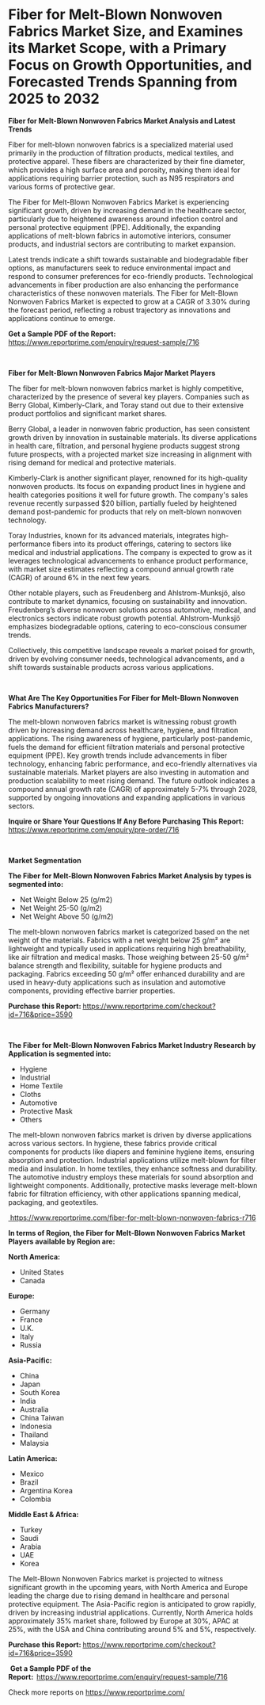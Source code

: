 <p><h1>Fiber for Melt-Blown Nonwoven Fabrics Market Size, and Examines its Market Scope, with a Primary Focus on Growth Opportunities, and Forecasted Trends Spanning from 2025 to 2032</h1></p><p><strong>Fiber for Melt-Blown Nonwoven Fabrics Market Analysis and Latest Trends</strong></p>
<p><p>Fiber for melt-blown nonwoven fabrics is a specialized material used primarily in the production of filtration products, medical textiles, and protective apparel. These fibers are characterized by their fine diameter, which provides a high surface area and porosity, making them ideal for applications requiring barrier protection, such as N95 respirators and various forms of protective gear.</p><p>The Fiber for Melt-Blown Nonwoven Fabrics Market is experiencing significant growth, driven by increasing demand in the healthcare sector, particularly due to heightened awareness around infection control and personal protective equipment (PPE). Additionally, the expanding applications of melt-blown fabrics in automotive interiors, consumer products, and industrial sectors are contributing to market expansion.</p><p>Latest trends indicate a shift towards sustainable and biodegradable fiber options, as manufacturers seek to reduce environmental impact and respond to consumer preferences for eco-friendly products. Technological advancements in fiber production are also enhancing the performance characteristics of these nonwoven materials. The Fiber for Melt-Blown Nonwoven Fabrics Market is expected to grow at a CAGR of 3.30% during the forecast period, reflecting a robust trajectory as innovations and applications continue to emerge.</p></p>
<p><strong>Get a Sample PDF of the Report:&nbsp;</strong> <a href="https://www.reportprime.com/enquiry/request-sample/716?utm_campaign=2996&utm_medium=2&utm_source=Github&utm_content=ia&utm_term=18032025&utm_id=fiber-for-melt-blown-nonwoven-fabrics">https://www.reportprime.com/enquiry/request-sample/716</a></p>
<p>&nbsp;</p>
<p><strong>Fiber for Melt-Blown Nonwoven Fabrics Major Market Players</strong></p>
<p><p>The fiber for melt-blown nonwoven fabrics market is highly competitive, characterized by the presence of several key players. Companies such as Berry Global, Kimberly-Clark, and Toray stand out due to their extensive product portfolios and significant market shares. </p><p>Berry Global, a leader in nonwoven fabric production, has seen consistent growth driven by innovation in sustainable materials. Its diverse applications in health care, filtration, and personal hygiene products suggest strong future prospects, with a projected market size increasing in alignment with rising demand for medical and protective materials.</p><p>Kimberly-Clark is another significant player, renowned for its high-quality nonwoven products. Its focus on expanding product lines in hygiene and health categories positions it well for future growth. The company's sales revenue recently surpassed $20 billion, partially fueled by heightened demand post-pandemic for products that rely on melt-blown nonwoven technology.</p><p>Toray Industries, known for its advanced materials, integrates high-performance fibers into its product offerings, catering to sectors like medical and industrial applications. The company is expected to grow as it leverages technological advancements to enhance product performance, with market size estimates reflecting a compound annual growth rate (CAGR) of around 6% in the next few years.</p><p>Other notable players, such as Freudenberg and Ahlstrom-Munksjö, also contribute to market dynamics, focusing on sustainability and innovation. Freudenberg’s diverse nonwoven solutions across automotive, medical, and electronics sectors indicate robust growth potential. Ahlstrom-Munksjö emphasizes biodegradable options, catering to eco-conscious consumer trends.</p><p>Collectively, this competitive landscape reveals a market poised for growth, driven by evolving consumer needs, technological advancements, and a shift towards sustainable products across various applications.</p></p>
<p>&nbsp;</p>
<p><strong>What Are The Key Opportunities For Fiber for Melt-Blown Nonwoven Fabrics Manufacturers?</strong></p>
<p><p>The melt-blown nonwoven fabrics market is witnessing robust growth driven by increasing demand across healthcare, hygiene, and filtration applications. The rising awareness of hygiene, particularly post-pandemic, fuels the demand for efficient filtration materials and personal protective equipment (PPE). Key growth trends include advancements in fiber technology, enhancing fabric performance, and eco-friendly alternatives via sustainable materials. Market players are also investing in automation and production scalability to meet rising demand. The future outlook indicates a compound annual growth rate (CAGR) of approximately 5-7% through 2028, supported by ongoing innovations and expanding applications in various sectors.</p></p>
<p><strong>Inquire or Share Your Questions If Any Before Purchasing This Report:</strong> <a href="https://www.reportprime.com/enquiry/pre-order/716?utm_campaign=2996&utm_medium=2&utm_source=Github&utm_content=ia&utm_term=18032025&utm_id=fiber-for-melt-blown-nonwoven-fabrics">https://www.reportprime.com/enquiry/pre-order/716</a></p>
<p>&nbsp;</p>
<p><strong>Market Segmentation</strong></p>
<p><strong>The Fiber for Melt-Blown Nonwoven Fabrics Market Analysis by types is segmented into:</strong></p>
<p><ul><li>Net Weight Below 25 (g/m2)</li><li>Net Weight 25-50 (g/m2)</li><li>Net Weight Above 50 (g/m2)</li></ul></p>
<p><p>The melt-blown nonwoven fabrics market is categorized based on the net weight of the materials. Fabrics with a net weight below 25 g/m² are lightweight and typically used in applications requiring high breathability, like air filtration and medical masks. Those weighing between 25-50 g/m² balance strength and flexibility, suitable for hygiene products and packaging. Fabrics exceeding 50 g/m² offer enhanced durability and are used in heavy-duty applications such as insulation and automotive components, providing effective barrier properties.</p></p>
<p><strong>Purchase this Report:&nbsp;</strong><a href="https://www.reportprime.com/checkout?id=716&price=3590&utm_campaign=2996&utm_medium=2&utm_source=Github&utm_content=ia&utm_term=18032025&utm_id=fiber-for-melt-blown-nonwoven-fabrics">https://www.reportprime.com/checkout?id=716&price=3590</a></p>
<p>&nbsp;</p>
<p><strong>The Fiber for Melt-Blown Nonwoven Fabrics Market Industry Research by Application is segmented into:</strong></p>
<p><ul><li>Hygiene</li><li>Industrial</li><li>Home Textile</li><li>Cloths</li><li>Automotive</li><li>Protective Mask</li><li>Others</li></ul></p>
<p><p>The melt-blown nonwoven fabrics market is driven by diverse applications across various sectors. In hygiene, these fabrics provide critical components for products like diapers and feminine hygiene items, ensuring absorption and protection. Industrial applications utilize melt-blown for filter media and insulation. In home textiles, they enhance softness and durability. The automotive industry employs these materials for sound absorption and lightweight components. Additionally, protective masks leverage melt-blown fabric for filtration efficiency, with other applications spanning medical, packaging, and geotextiles.</p></p>
<p><a href="https://www.reportprime.com/fiber-for-melt-blown-nonwoven-fabrics-r716?utm_campaign=2996&utm_medium=2&utm_source=Github&utm_content=ia&utm_term=18032025&utm_id=fiber-for-melt-blown-nonwoven-fabrics">&nbsp;https://www.reportprime.com/fiber-for-melt-blown-nonwoven-fabrics-r716</a></p>
<p><strong>In terms of Region, the Fiber for Melt-Blown Nonwoven Fabrics Market Players available by Region are:</strong></p>
<p>
    <p> <strong> North America: </strong>
        <ul>
            <li>United States</li>
            <li>Canada</li>
        </ul>
        </p> 
    <p> <strong> Europe: </strong>
        <ul>
            <li>Germany</li>
            <li>France</li>
            <li>U.K.</li>
            <li>Italy</li>
            <li>Russia</li>
        </ul>
        </p> 
    <p> <strong> Asia-Pacific: </strong>
        <ul>
            <li>China</li>
            <li>Japan</li>
            <li>South Korea</li>
            <li>India</li>
            <li>Australia</li>
            <li>China Taiwan</li>
            <li>Indonesia</li>
            <li>Thailand</li>
            <li>Malaysia</li>
        </ul>
        </p> 
    <p> <strong> Latin America: </strong>
        <ul>
            <li>Mexico</li>
            <li>Brazil</li>
            <li>Argentina Korea</li>
            <li>Colombia</li>
        </ul>
        </p> 
    <p> <strong> Middle East & Africa: </strong>
        <ul>
            <li>Turkey</li>
            <li>Saudi</li>
            <li>Arabia</li>
            <li>UAE</li>
            <li>Korea</li>
        </ul>
    </p>
    </p>
<p><p>The Melt-Blown Nonwoven Fabrics market is projected to witness significant growth in the upcoming years, with North America and Europe leading the charge due to rising demand in healthcare and personal protective equipment. The Asia-Pacific region is anticipated to grow rapidly, driven by increasing industrial applications. Currently, North America holds approximately 35% market share, followed by Europe at 30%, APAC at 25%, with the USA and China contributing around 5% and 5%, respectively.</p></p>
<p><strong>Purchase this Report: </strong><a href="https://www.reportprime.com/checkout?id=716&price=3590&utm_campaign=2996&utm_medium=2&utm_source=Github&utm_content=ia&utm_term=18032025&utm_id=fiber-for-melt-blown-nonwoven-fabrics">https://www.reportprime.com/checkout?id=716&price=3590</a></p>
<p>&nbsp;<strong>Get a Sample PDF of the Report:&nbsp;&nbsp;</strong><a href="https://www.reportprime.com/enquiry/request-sample/716?utm_campaign=2996&utm_medium=2&utm_source=Github&utm_content=ia&utm_term=18032025&utm_id=fiber-for-melt-blown-nonwoven-fabrics">https://www.reportprime.com/enquiry/request-sample/716</a></p>
<p><strong></strong></p>
<p>Check more reports on <a href="https://www.reportprime.com/?utm_campaign=2996&utm_medium=2&utm_source=Github&utm_content=ia&utm_term=18032025&utm_id=fiber-for-melt-blown-nonwoven-fabrics">https://www.reportprime.com/</a></p>